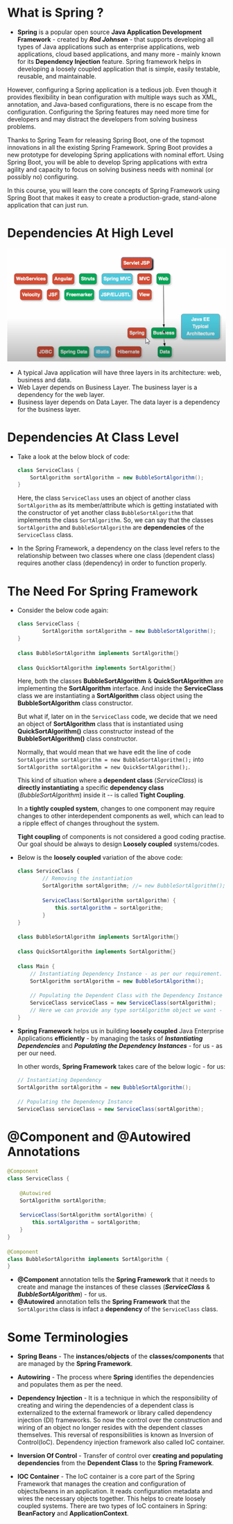 # What is Spring ?

- **Spring** is a popular open source **Java Application Development Framework** - created by ***Rod Johnson*** - that supports developing all types of Java applications such as enterprise applications, web applications, cloud based applications, and many more - mainly known for its **Dependency Injection** feature. Spring framework helps in developing a loosely coupled application that is simple, easily testable, reusable, and maintainable.

However, configuring a Spring application is a tedious job. Even though it provides flexibility in bean configuration with multiple ways such as XML, annotation, and Java-based configurations, there is no escape from the configuration. Configuring the Spring features may need more time for developers and may distract the developers from solving business problems.

Thanks to Spring Team for releasing Spring Boot, one of the topmost innovations in all the existing Spring Framework. Spring Boot provides a new prototype for developing Spring applications with nominal effort. Using Spring Boot, you will be able to develop Spring applications with extra agility and capacity to focus on solving business needs with nominal (or possibly no) configuring.

In this course, you will learn the core concepts of Spring Framework using Spring Boot that makes it easy to create a production-grade, stand-alone application that can just run.

# Dependencies At High Level

![](imgfiles\chap2\2023-03-02-17-31-48.png)

- A typical Java application will have three layers in its architecture: web, business and data.
- Web Layer depends on Business Layer. The business layer is a dependency for the web layer.
- Business layer depends on Data Layer. The data layer is a dependency for the business layer.

# Dependencies At Class Level

- Take a look at the below block of code:

    ```java
    class ServiceClass {
        SortAlgorithm sortAlgorithm = new BubbleSortAlgorithm();
    }
    ```

    Here, the class `ServiceClass` uses an object of another class `SortAlgorithm` as its member/attribute which is getting instatiated with the constructor of yet another class `BubbleSortAlgorithm` that implements the class `SortAlgorithm`. So, we can say that the classes `SortAlgorithm` and `BubbleSortAlgorithm` are **dependencies** of the `ServiceClass` class.

- In the Spring Framework, a dependency on the class level refers to the relationship between two classes where one class (dependent class) requires another class (dependency) in order to function properly.


# The Need For Spring Framework

- Consider the below code again:

    ```java
    class ServiceClass {
            SortAlgorithm sortAlgorithm = new BubbleSortAlgorithm();
    }

    class BubbleSortAlgorithm implements SortAlgorithm{}

    class QuickSortAlgorithm implements SortAlgorithm{}
    ```
    Here, both the classes **BubbleSortAlgorithm** &  **QuickSortAlgorithm** are implementing the **SortAlgorithm** interface. And inside the **ServiceClass** class we are instantiating a **SortAlgorithm** class object using the **BubbleSortAlgorithm** class constructor.

    But what if, later on in the `ServiceClass` code, we decide that we need an object of **SortAlgorithm** class that is instantiated using **QuickSortAlgorithm()** class constructor instead of the **BubbleSortAlgorithm()** class constructor.

    Normally, that would mean that we have edit the line of code `SortAlgorithm sortAlgorithm = new BubbleSortAlgorithm();`  into `SortAlgorithm sortAlgorithm = new QuickSortAlgorithm();`.

    This kind of situation where a **dependent class** (*ServiceClass*) is **directly instantiating** a specific **dependency class** (*BubbleSortAlgorithm*) inside it -- is called **Tight Coupling**.

    In a **tightly coupled system**, changes to one component may require changes to other interdependent components as well, which can lead to a ripple effect of changes throughout the system.

    **Tight coupling** of components is not considered a good coding practise. Our goal should be always to design **Loosely coupled** systems/codes. 

- Below is the **loosely coupled** variation of the above code:

    ```java
    class ServiceClass {
            // Removing the instantiation
            SortAlgorithm sortAlgorithm; //= new BubbleSortAlgorithm();

            ServiceClass(SortAlgorithm sortAlgorithm) {
                this.sortAlgorithm = sortAlgorithm;
            }
    }

    class BubbleSortAlgorithm implements SortAlgorithm{}

    class QuickSortAlgorithm implements SortAlgorithm{}

    class Main {
        // Instantiating Dependency Instance - as per our requirement.
        SortAlgorithm sortAlgorithm = new BubbleSortAlgorithm(); 

        // Populating the Dependent Class with the Dependency Instance
        ServiceClass serviceClass = new ServiceClass(sortAlgorithm);
        // Here we can provide any type sortAlgorithm object we want - either BubbleSortAlgorithm or QuickSortAlgorithm.
    }
    ```

- **Spring Framework** helps us in building **loosely coupled** Java Enterprise Applications **efficiently** - by managing the tasks of ***Instantiating Dependencies*** and ***Populating the Dependency Instances*** - for us - as per our need.

    In other words, **Spring Framework** takes care of the below logic - for us:

    ```java
    // Instantiating Dependency 
    SortAlgorithm sortAlgorithm = new BubbleSortAlgorithm(); 

    // Populating the Dependency Instance
    ServiceClass serviceClass = new ServiceClass(sortAlgorithm);
    ```


# @Component and @Autowired Annotations

```java
@Component
class ServiceClass {

    @Autowired
    SortAlgorithm sortAlgorithm;

    ServiceClass(SortAlgorithm sortAlgorithm) {
        this.sortAlgorithm = sortAlgorithm;
    }
}

@Component
class BubbleSortAlgorithm implements SortAlgorithm {
}
```

- **@Component** annotation tells the **Spring Framework** that it needs to create and manage the instances of these classes (***ServiceClass*** & ***BubbleSortAlgorithm***) - for us. 
- **@Autowired** annotation tells the **Spring Framework** that the `SortAlgorithm` class is infact a **dependency** of the `ServiceClass` class.

# Some Terminologies

- **Spring Beans** - The **instances/objects** of the **classes/components** that are managed by the **Spring Framework**.

- **Autowiring** - The process where **Spring** identifies the dependencies and populates them as per the need.
 
- **Dependency Injection** - It is a technique in which the responsibility of creating and wiring the dependencies of a dependent class is externalized to the external framework or library called dependency injection (DI) frameworks. So now the control over the construction and wiring of an object no longer resides with the dependent classes themselves. This reversal of responsibilities is known as Inversion of Control(IoC). Dependency injection framework also called IoC container.  

- **Inversion Of Control** - Transfer of control over **creating and populating dependencies** from the **Dependent Class** to the **Spring Framework**.

- **IOC Container** - The IoC container is a core part of the Spring Framework that manages the creation and configuration of objects/beans in an application. It reads configuration metadata and wires the necessary objects together. This helps to create loosely coupled systems. There are two types of IoC containers in Spring: **BeanFactory** and **ApplicationContext**. 